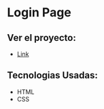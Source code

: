 # Login Page

## Ver el proyecto:
* [Link](https://andresparrago.github.io/login-page/)

## Tecnologias Usadas: 

* HTML
* CSS
